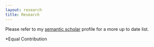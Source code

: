 ```yaml
---
layout: research
title: Research
---
```


Please refer to my [semantic scholar](https://www.semanticscholar.org/author/William-Huang/47504331) profile for a more up to date list.

*Equal Contribution